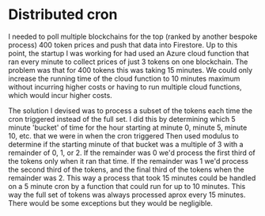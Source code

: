 # Distributed cron
I needed to poll multiple blockchains for the top (ranked by another bespoke process) 400 token prices and push that data into Firestore.  Up to this point, the startup I was working for had used an Azure cloud function that ran every minute to collect prices of just 3 tokens on one blockchain.  The problem was that for 400 tokens this was taking 15 minutes.  We could only increase the running time of the cloud function to 10 minutes maximum without incurring higher costs or having to run multiple cloud functions, which would incur higher costs.

The solution I devised was to process a subset of the tokens each time the cron triggered instead of the full set.  I did this by determining which 5 minute 'bucket' of time for the hour starting at minute 0, minute 5, minute 10, etc. that we were in when the cron triggered  Then used modulus to determine if the starting minute of that bucket was a multiple of 3 with a remainder of 0, 1, or 2.  If the remainder was 0 we'd process the first third of the tokens only when it ran that time.  If the remainder was 1 we'd process the second third of the tokens, and the final third of the tokens when the remainder was 2.  This way a process that took 15 minutes could be handled on a 5 minute cron by a function that could run for up to 10 minutes.  This way the full set of tokens was always processed aprox every 15 minutes.  There would be some exceptions but they would be negligible.
